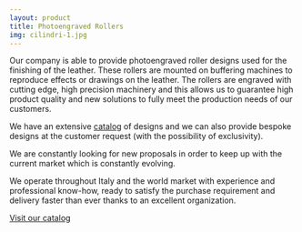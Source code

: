 ```yaml
---
layout: product
title: Photoengraved Rollers
img: cilindri-1.jpg
---
```


Our company is able to provide photoengraved roller designs used for the finishing of the leather. These rollers are mounted on buffering machines to reproduce effects or drawings on the leather. The rollers are engraved with cutting edge, high precision machinery and this allows us to guarantee high product quality and new solutions to fully meet the production needs of our customers.

We have an extensive [catalog](rollers-catalog.html) of designs and we can also provide bespoke designs at the customer request (with the possibility of exclusivity).

We are constantly looking for new proposals in order to keep up with the current market which is constantly evolving.

We operate throughout Italy and the world market with experience and professional know-how, ready to satisfy the purchase requirement and delivery faster than ever thanks to an excellent organization.

<span class="title-xs"><a href="rollers-catalog.html">Visit our catalog</a></span>
